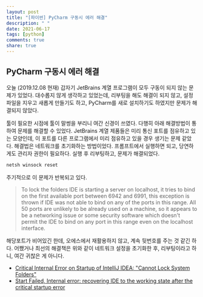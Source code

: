 ```yaml
---
layout: post
title: "[파이썬] PyCharm 구동시 에러 해결"
description: " "
date: 2021-06-17
tags: [python]
comments: true
share: true
---
```



## PyCharm 구동시 에러 해결

오늘 (2019.12.08 현재) 갑자기 JetBrains 계열 프로그램이 모두 구동이 되지 않는 문제가 있었다. 대수롭지 않게 생각하고 있었는데, 리부팅을 해도 해결이 되지 않고, 설정파일을 지우고 새롭게 만들기도 하고, PyCharm를 새로 설치하기도 하였지만 문제가 해결되지 않았다.

툴이 필요한 시점에 툴이 말썽을 부리니 여간 신경이 쓰였다. 다행히 아래 해결방법이 통하여 문제를 해결할 수 있었다. JetBrains 계열 제품들은 미리 통신 포트를 점유하고 있는 모양인데, 이 포트를 다른 프로그램에서 미리 점유하고 있을 경우 생기는 문제 같았다. 해결법은 네트워크를 초기화하는 방법이었다. 프롬프트에서 실행하면 되고, 당연하게도 관리자 권한이 필요하다. 실행 후 리부팅하고, 문제가 해결되었다.

```cmd
netsh winsock reset
```

주기적으로 이 문제가 반복되고 있다.

> To lock the folders IDE is starting a server on localhost, it tries to bind on the first available port between 6942 and 6991, this exception is thrown if IDE was not able to bind on any of the ports in this range. All 50 ports are unlikely to be already used on a machine, so it appears to be a networking issue or some security software which doesn't permit the IDE to bind on any port in this range even on the localhost interface.

해당포트가 비어있긴 한데, 오에스에서 재활용하지 않고, 계속 뒷번호를 주는 것 같긴 하다. 어쨌거나 최선의 해결책은 위와 같이 네트워크 설정을 초기화한 후, 리부팅이라고 하니, 여간 귀찮은 게 아니다.

* [Critical Internal Error on Startup of IntelliJ IDEA: "Cannot Lock System Folders"](https://intellij-support.jetbrains.com/hc/en-us/community/posts/360004973960-Critical-Internal-Error-on-Startup-of-IntelliJ-IDEA-Cannot-Lock-System-Folders-)
* [Start Failed, Internal error: recovering IDE to the working state after the critical startup error](https://intellij-support.jetbrains.com/hc/en-us/articles/360007568559)

<vue-disqus/>
